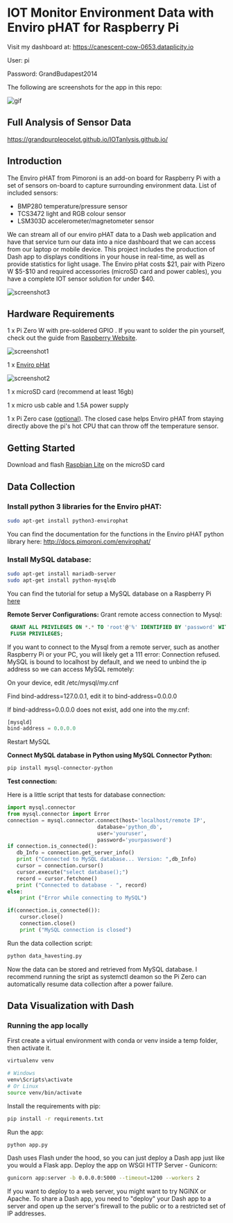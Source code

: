 # IOT Monitor Environment Data with Enviro pHAT for Raspberry Pi
Visit my dashboard at: https://canescent-cow-0653.dataplicity.io

User: pi

Password: GrandBudapest2014

The following are screenshots for the app in this repo:

![gif](/screenshots/captured.gif)

## Full Analysis of Sensor Data

https://grandpurpleocelot.github.io/IOTanlysis.github.io/

## Introduction

The Enviro pHAT from Pimoroni is an add-on board for Raspberry Pi with a set of sensors on-board to capture surrounding environment data. List of included sensors:

* BMP280 temperature/pressure sensor
* TCS3472 light and RGB colour sensor
* LSM303D accelerometer/magnetometer sensor

We can stream all of our enviro pHAT data to a Dash web application and have that service turn our data into a nice dashboard that we can access from our laptop or mobile device. This project includes the production of Dash app to displays conditions in your house in real-time, as well as provide statistics for light usage. The Enviro pHat costs \$21, pair with Pizero W \$5-\$10 and required accessories (microSD card and power cables), you have a complete IOT sensor solution for under \$40.

![screenshot3](/screenshots/complete.jpg)

## Hardware Requirements

1 x Pi Zero W with pre-soldered GPIO . If you want to solder the pin yourself, check out the guide from [Raspberry Website](https://www.raspberrypi.org/blog/getting-started-soldering/).

![screenshot1](/screenshots/pizero.jpg)

1 x [Enviro pHat](https://shop.pimoroni.com/products/enviro-phat)

![screenshot2](/screenshots/envirophat.jpg)

1 x microSD card (recommend at least 16gb)

1 x micro usb cable and 1.5A power supply

1 x  Pi Zero case ([optional](https://shop.pimoroni.com/products/pibow-zero-ver-1-3)). The closed case helps Enviro pHAT from staying directly above the pi's hot CPU that can throw off the temperature sensor.

## Getting Started

Download and flash [Raspbian Lite](https://www.raspberrypi.org/downloads/raspbian/) on the microSD card

## Data Collection

### Install python 3 libraries for the Enviro pHAT:

```bash
sudo apt-get install python3-envirophat
```

You can find the documentation for the functions in the Enviro pHAT python library here: http://docs.pimoroni.com/envirophat/

### Install MySQL database:

```bash
sudo apt-get install mariadb-server
sudo apt-get install python-mysqldb
```

You can find the tutorial for setup a MySQL database on a Raspberry Pi [here](https://pimylifeup.com/raspberry-pi-mysql/)

**Remote Server Configurations:**
Grant remote access connection to Mysql:

```sql
 GRANT ALL PRIVILEGES ON *.* TO 'root'@'%' IDENTIFIED BY 'password' WITH GRANT OPTION;
 FLUSH PRIVILEGES;
 ```

If you want to connect to the Mysql from a remote server, such as another Raspberry Pi or your PC, you will likely get a 111 error: Connection refused. MySQL is bound to localhost by default, and we need to unbind the ip address so we can access MySQL remotely:

On your device, edit /etc/mysql/my.cnf

Find bind-address=127.0.0.1, edit it to bind-address=0.0.0.0

If bind-address=0.0.0.0 does not exist, add one into the my.cnf:

```sql
[mysqld]    
bind-address = 0.0.0.0
```

Restart MySQL

**Connect MySQL database in Python using MySQL Connector Python:**

```bash
pip install mysql-connector-python
```

**Test connection:**

Here is a little script that tests for database connection:

```python
import mysql.connector
from mysql.connector import Error
connection = mysql.connector.connect(host='localhost/remote IP',
                             database='python_db',
                             user='youruser',
                             password='yourpassword')
if connection.is_connected():
   db_Info = connection.get_server_info()
   print ("Connected to MySQL database... Version: ",db_Info)
   cursor = connection.cursor()
   cursor.execute("select database();")
   record = cursor.fetchone()
   print ("Connected to database - ", record)
else:
    print ("Error while connecting to MySQL")

if(connection.is_connected()):
    cursor.close()
    connection.close()
    print ("MySQL connection is closed")
```

Run the data collection script:

```bash
python data_havesting.py
```

Now the data can be stored and retrieved from MySQL database. I recommend running the sript as systemctl deamon so the Pi Zero can automatically resume data collection after a power failure.

## Data Visualization with Dash

### Running the app locally

First create a virtual environment with conda or venv inside a temp folder, then activate it.

```bash
virtualenv venv

# Windows
venv\Scripts\activate
# Or Linux
source venv/bin/activate
```
Install the requirements with pip:

```bash
pip install -r requirements.txt
```

Run the app:

```bash
python app.py
```

Dash uses Flash under the hood, so you can just deploy a Dash app just like you would a Flask app.
Deploy the app on WSGI HTTP Server - Gunicorn:

```bash
gunicorn app:server -b 0.0.0.0:5000 --timeout=1200 --workers 2
```

If you want to deploy to a web server, you might want to try NGINX or Apache. To share a Dash app, you need to "deploy" your Dash app to a server and open up the server's firewall to the public or to a restricted set of IP addresses.
 
